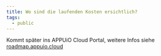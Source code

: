 ```yaml
---
title: Wo sind die laufenden Kosten ersichtlich?
tags:
  - public
---
```

Kommt später ins APPUiO Cloud Portal, weitere Infos siehe [roadmap.appuio.cloud](roadmap.appuio.cloud)